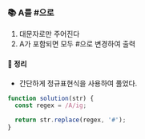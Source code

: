 ### 📚 A를 #으로
1. 대문자로만 주어진다
2. A가 포함되면 모두 #으로 변경하여 출력

#### 🎯 정리
- 간단하게 정규표현식을 사용하여 풀었다.

```javascript
function solution(str) {
  const regex = /A/ig;

  return str.replace(regex, '#');
}
```